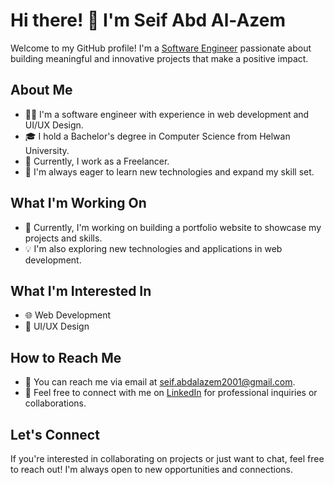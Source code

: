 # Hi there! 👋 I'm Seif Abd Al-Azem

Welcome to my GitHub profile! I'm a [Software Engineer](https://www.linkedin.com/in/seif-abd-al-azem-a99b061b0) passionate about building meaningful and innovative projects that make a positive impact.

## About Me

- 👨‍💻 I'm a software engineer with experience in web development and UI/UX Design.
- 🎓 I hold a Bachelor's degree in Computer Science from Helwan University.
- 💼 Currently, I work as a Freelancer.
- 🌱 I'm always eager to learn new technologies and expand my skill set.

## What I'm Working On

- 🚀 Currently, I'm working on building a portfolio website to showcase my projects and skills.
- 💡 I'm also exploring new technologies and applications in web development.

## What I'm Interested In

- 🌐 Web Development
- 🎨 UI/UX Design

## How to Reach Me

- 📧 You can reach me via email at [seif.abdalazem2001@gmail.com](mailto:seif.abdalazem2001@gmail.com).
- 💬 Feel free to connect with me on [LinkedIn](https://www.linkedin.com/in/seif-abd-al-azem-a99b061b0) for professional inquiries or collaborations.

## Let's Connect

If you're interested in collaborating on projects or just want to chat, feel free to reach out! I'm always open to new opportunities and connections.


